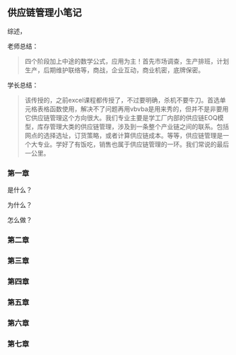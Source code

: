## **供应链管理小笔记**

综述，

老师总结：

> 四个阶段加上中途的数学公式，应用为主！首先市场调查，生产排班，计划生产，后期维护联络等，商战，企业互动，商业机密，底牌保密。
>
>
>
>

学长总结：

> 该传授的，之前excel课程都传授了，不过要明确，杀机不要牛刀。首选单元格表格函数使用，解决不了问题再用vbvba是用来秀的，但并不是非要用它供应链管理这个方向很大。我们专业主要是学工厂内部的供应链EOQ模型，库存管理大类的供应链管理，涉及到一条整个产业链之间的联系。包括网点的选择选址，订货策略，或者计算供应链成本。等等，供应链管理是一个大专业。学好了有饭吃，销售也属于供应链管理的一环。我们常说的最后一公里。



### **第一章**

是什么？

为什么？

怎么做？

### 第二章

### 第三章

### 第四章

### 第五章

### 第六章



### 第七章





































